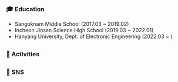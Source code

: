 ### 🎓 Education

- Sangoknam Middle School (2017.03 ~ 2019.02)
- Incheon Jinsan Science High School (2019.03 ~ 2022.01)
- Hanyang University, Dept. of Electronic Engineering (2022.03 ~ )

##

### 💬 Activities

##

### 🔗 SNS
